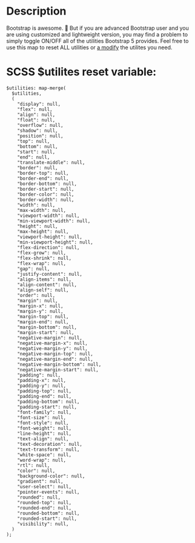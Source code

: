# Description

Bootstrap is awesome. 💪 But if you are advanced Bootstrap user and you are using customized and lightweight version, you may find a problem to simply  toggle ON/OFF all of the utilities Bootstrap 5 provides. Feel free to use this map to reset ALL utilities or [a modify](https://getbootstrap.com/docs/5.0/utilities/api/#modify-utilities) the utilites you need. 

# SCSS $utilites reset variable: 

	$utilities: map-merge(
	  $utilities,
	  (
	    "display": null,
	    "flex": null,
	    "align": null,
	    "float": null,
	    "overflow": null,
	    "shadow": null,
	    "position": null,
	    "top": null,
	    "bottom": null,
	    "start": null,
	    "end": null,
	    "translate-middle": null,
	    "border": null,
	    "border-top": null,
	    "border-end": null,
	    "border-bottom": null,
	    "border-start": null,
	    "border-color": null,
	    "border-width": null,
	    "width": null,
	    "max-width": null,
	    "viewport-width": null,
	    "min-viewport-width": null,
	    "height": null,
	    "max-height": null,
	    "viewport-height": null,
	    "min-viewport-height": null,
	    "flex-direction": null,
	    "flex-grow": null,
	    "flex-shrink": null,
	    "flex-wrap": null,
	    "gap": null,
	    "justify-content": null,
	    "align-items": null,
	    "align-content": null,
	    "align-self": null,
	    "order": null,
	    "margin": null,
	    "margin-x": null,
	    "margin-y": null,
	    "margin-top": null,
	    "margin-end": null,
	    "margin-bottom": null,
	    "margin-start": null,
	    "negative-margin": null,
	    "negative-margin-x": null,
	    "negative-margin-y": null,
	    "negative-margin-top": null,
	    "negative-margin-end": null,
	    "negative-margin-bottom": null,
	    "negative-margin-start": null,
	    "padding": null,
	    "padding-x": null,
	    "padding-y": null,
	    "padding-top": null,
	    "padding-end": null,
	    "padding-bottom": null,
	    "padding-start": null,
	    "font-family": null,
	    "font-size": null,
	    "font-style": null,
	    "font-weight": null,
	    "line-height": null,
	    "text-align": null,
	    "text-decoration": null,
	    "text-transform": null,
	    "white-space": null,
	    "word-wrap": null,
	    "rtl": null,
	    "color": null,
	    "background-color": null,
	    "gradient": null,
	    "user-select": null,
	    "pointer-events": null,
	    "rounded": null,
	    "rounded-top": null,
	    "rounded-end": null,
	    "rounded-bottom": null,
	    "rounded-start": null,
	    "visibility": null,
	  )
	);

